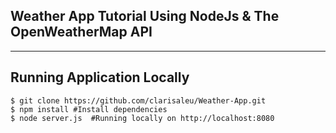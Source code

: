 ## Weather App Tutorial Using NodeJs & The OpenWeatherMap API

---

## Running Application Locally

```
$ git clone https://github.com/clarisaleu/Weather-App.git
$ npm install #Install dependencies
$ node server.js  #Running locally on http://localhost:8080
```
